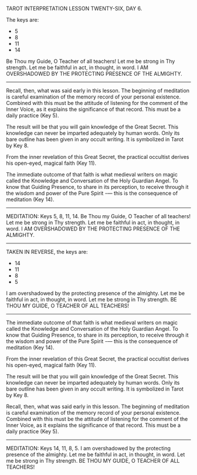 TAROT INTERPRETATION
LESSON TWENTY-SIX, DAY 6.

The keys are:

-  5
-  8
- 11
- 14

Be Thou my Guide, O Teacher of all teachers! Let me be strong in Thy strength. Let me be faithful in act, in thought, in word. I AM OVERSHADOWED BY THE PROTECTING PRESENCE OF THE ALMIGHTY.

---

Recall, then, what was said early in this lesson. The beginning of meditation is careful examination of the memory record of your personal existence. Combined with this must be the attitude of listening for the comment of the Inner Voice, as it explains the significance of that record. This must be a daily practice (Key 5).

The result will be that you will gain knowledge of the Great Secret. This knowledge can never be imparted adequately by human words. Only its bare outline has been given in any occult writing. It is symbolized in Tarot by Key 8.

From the inner revelation of this Great Secret, the practical occultist derives his open-eyed, magical faith (Key 11).

The immediate outcome of that faith is what medieval writers on magic called the Knowledge and Conversation of the Holy Guardian Angel. To know that Guiding Presence, to share in its perception, to receive through it the wisdom and power of the Pure Spirit -— this is the consequence of meditation (Key 14).

---

MEDITATION: Keys 5, 8, 11, 14. Be Thou my Guide, O Teacher of all teachers! Let me be strong in Thy strength. Let me be faithful in act, in thought, in word. I AM OVERSHADOWED BY THE PROTECTING PRESENCE OF THE ALMIGHTY.

---

TAKEN IN REVERSE, the keys are:

- 14
- 11
-  8
-  5

I am overshadowed by the protecting presence of the almighty. Let me be faithful in act, in thought, in word. Let me be strong in Thy strength. BE THOU MY GUIDE, O TEACHER OF ALL TEACHERS!

---

The immediate outcome of that faith is what medieval writers on magic called the Knowledge and Conversation of the Holy Guardian Angel. To know that Guiding Presence, to share in its perception, to receive through it the wisdom and power of the Pure Spirit -— this is the consequence of meditation (Key 14).

From the inner revelation of this Great Secret, the practical occultist derives his open-eyed, magical faith (Key 11).

The result will be that you will gain knowledge of the Great Secret. This knowledge can never be imparted adequately by human words. Only its bare outline has been given in any occult writing. It is symbolized in Tarot by Key 8.

Recall, then, what was said early in this lesson. The beginning of meditation is careful examination of the memory record of your personal existence. Combined with this must be the attitude of listening for the comment of the Inner Voice, as it explains the significance of that record. This must be a daily practice (Key 5).

---

MEDITATION: Keys 14, 11, 8, 5. I am overshadowed by the protecting presence of the almighty. Let me be faithful in act, in thought, in word. Let me be strong in Thy strength. BE THOU MY GUIDE, O TEACHER OF ALL TEACHERS!
